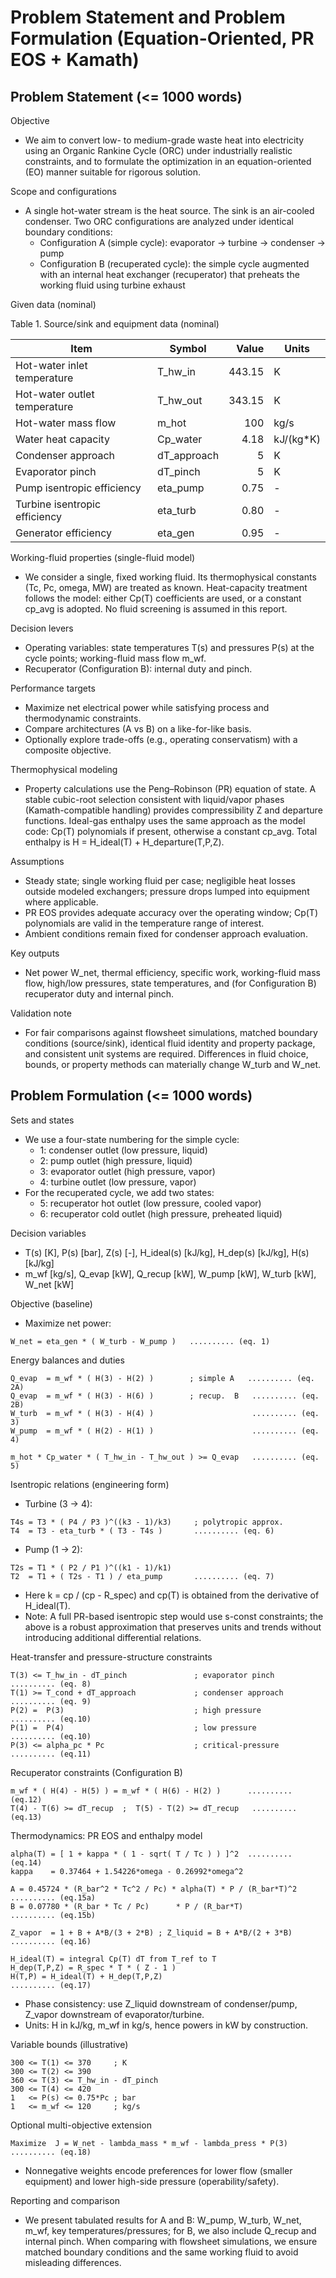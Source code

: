 # Problem Statement and Problem Formulation (Equation-Oriented, PR EOS + Kamath)

## Problem Statement (<= 1000 words)

Objective
- We aim to convert low- to medium-grade waste heat into electricity using an Organic Rankine Cycle (ORC) under industrially realistic constraints, and to formulate the optimization in an equation-oriented (EO) manner suitable for rigorous solution.

Scope and configurations
- A single hot-water stream is the heat source. The sink is an air-cooled condenser. Two ORC configurations are analyzed under identical boundary conditions:
  - Configuration A (simple cycle): evaporator -> turbine -> condenser -> pump
  - Configuration B (recuperated cycle): the simple cycle augmented with an internal heat exchanger (recuperator) that preheats the working fluid using turbine exhaust

Given data (nominal)

Table 1. Source/sink and equipment data (nominal)

| Item | Symbol | Value | Units |
|---|---|---:|---|
| Hot-water inlet temperature | T_hw_in | 443.15 | K |
| Hot-water outlet temperature | T_hw_out | 343.15 | K |
| Hot-water mass flow | m_hot | 100 | kg/s |
| Water heat capacity | Cp_water | 4.18 | kJ/(kg*K) |
| Condenser approach | dT_approach | 5 | K |
| Evaporator pinch | dT_pinch | 5 | K |
| Pump isentropic efficiency | eta_pump | 0.75 | - |
| Turbine isentropic efficiency | eta_turb | 0.80 | - |
| Generator efficiency | eta_gen | 0.95 | - |

Working-fluid properties (single-fluid model)
- We consider a single, fixed working fluid. Its thermophysical constants (Tc, Pc, omega, MW) are treated as known. Heat-capacity treatment follows the model: either Cp(T) coefficients are used, or a constant cp_avg is adopted. No fluid screening is assumed in this report.

Decision levers
- Operating variables: state temperatures T(s) and pressures P(s) at the cycle points; working-fluid mass flow m_wf.
- Recuperator (Configuration B): internal duty and pinch.

Performance targets
- Maximize net electrical power while satisfying process and thermodynamic constraints.
- Compare architectures (A vs B) on a like-for-like basis.
- Optionally explore trade-offs (e.g., operating conservatism) with a composite objective.

Thermophysical modeling
- Property calculations use the Peng–Robinson (PR) equation of state. A stable cubic-root selection consistent with liquid/vapor phases (Kamath-compatible handling) provides compressibility Z and departure functions. Ideal-gas enthalpy uses the same approach as the model code: Cp(T) polynomials if present, otherwise a constant cp_avg. Total enthalpy is H = H_ideal(T) + H_departure(T,P,Z).

Assumptions
- Steady state; single working fluid per case; negligible heat losses outside modeled exchangers; pressure drops lumped into equipment where applicable.
- PR EOS provides adequate accuracy over the operating window; Cp(T) polynomials are valid in the temperature range of interest.
- Ambient conditions remain fixed for condenser approach evaluation.

Key outputs
- Net power W_net, thermal efficiency, specific work, working-fluid mass flow, high/low pressures, state temperatures, and (for Configuration B) recuperator duty and internal pinch.

Validation note
- For fair comparisons against flowsheet simulations, matched boundary conditions (source/sink), identical fluid identity and property package, and consistent unit systems are required. Differences in fluid choice, bounds, or property methods can materially change W_turb and W_net.

## Problem Formulation (<= 1000 words)

Sets and states
- We use a four-state numbering for the simple cycle:
  - 1: condenser outlet (low pressure, liquid)
  - 2: pump outlet (high pressure, liquid)
  - 3: evaporator outlet (high pressure, vapor)
  - 4: turbine outlet (low pressure, vapor)
- For the recuperated cycle, we add two states:
  - 5: recuperator hot outlet (low pressure, cooled vapor)
  - 6: recuperator cold outlet (high pressure, preheated liquid)

Decision variables
- T(s) [K], P(s) [bar], Z(s) [-], H_ideal(s) [kJ/kg], H_dep(s) [kJ/kg], H(s) [kJ/kg]
- m_wf [kg/s], Q_evap [kW], Q_recup [kW], W_pump [kW], W_turb [kW], W_net [kW]

Objective (baseline)
- Maximize net power:
```
W_net = eta_gen * ( W_turb - W_pump )   .......... (eq. 1)
```

Energy balances and duties
```
Q_evap  = m_wf * ( H(3) - H(2) )        ; simple A   .......... (eq. 2A)
Q_evap  = m_wf * ( H(3) - H(6) )        ; recup.  B   .......... (eq. 2B)
W_turb  = m_wf * ( H(3) - H(4) )                      .......... (eq. 3)
W_pump  = m_wf * ( H(2) - H(1) )                      .......... (eq. 4)

m_hot * Cp_water * ( T_hw_in - T_hw_out ) >= Q_evap   .......... (eq. 5)
```

Isentropic relations (engineering form)
- Turbine (3 -> 4):
```
T4s = T3 * ( P4 / P3 )^((k3 - 1)/k3)     ; polytropic approx.
T4  = T3 - eta_turb * ( T3 - T4s )       .......... (eq. 6)
```
- Pump (1 -> 2):
```
T2s = T1 * ( P2 / P1 )^((k1 - 1)/k1)
T2  = T1 + ( T2s - T1 ) / eta_pump       .......... (eq. 7)
```
- Here k = cp / (cp - R_spec) and cp(T) is obtained from the derivative of H_ideal(T).
- Note: A full PR-based isentropic step would use s-const constraints; the above is a robust approximation that preserves units and trends without introducing additional differential relations.

Heat-transfer and pressure-structure constraints
```
T(3) <= T_hw_in - dT_pinch               ; evaporator pinch  .......... (eq. 8)
T(1) >= T_cond + dT_approach             ; condenser approach .......... (eq. 9)
P(2) =  P(3)                             ; high pressure      .......... (eq.10)
P(1) =  P(4)                             ; low pressure       .......... (eq.10)
P(3) <= alpha_pc * Pc                    ; critical-pressure  .......... (eq.11)
```

Recuperator constraints (Configuration B)
```
m_wf * ( H(4) - H(5) ) = m_wf * ( H(6) - H(2) )      .......... (eq.12)
T(4) - T(6) >= dT_recup  ;  T(5) - T(2) >= dT_recup   .......... (eq.13)
```

Thermodynamics: PR EOS and enthalpy model
```
alpha(T) = [ 1 + kappa * ( 1 - sqrt( T / Tc ) ) ]^2  .......... (eq.14)
kappa    = 0.37464 + 1.54226*omega - 0.26992*omega^2

A = 0.45724 * (R_bar^2 * Tc^2 / Pc) * alpha(T) * P / (R_bar*T)^2  .......... (eq.15a)
B = 0.07780 * (R_bar * Tc / Pc)      * P / (R_bar*T)               .......... (eq.15b)

Z_vapor  = 1 + B + A*B/(3 + 2*B) ; Z_liquid = B + A*B/(2 + 3*B)    .......... (eq.16)

H_ideal(T) = integral Cp(T) dT from T_ref to T
H_dep(T,P,Z) = R_spec * T * ( Z - 1 )
H(T,P) = H_ideal(T) + H_dep(T,P,Z)                                 .......... (eq.17)
```
- Phase consistency: use Z_liquid downstream of condenser/pump, Z_vapor downstream of evaporator/turbine.
- Units: H in kJ/kg, m_wf in kg/s, hence powers in kW by construction.

Variable bounds (illustrative)
```
300 <= T(1) <= 370     ; K
300 <= T(2) <= 390
360 <= T(3) <= T_hw_in - dT_pinch
300 <= T(4) <= 420
1   <= P(s) <= 0.75*Pc ; bar
1   <= m_wf <= 120     ; kg/s
```

Optional multi-objective extension
```
Maximize  J = W_net - lambda_mass * m_wf - lambda_press * P(3)    .......... (eq.18)
```
- Nonnegative weights encode preferences for lower flow (smaller equipment) and lower high-side pressure (operability/safety).

Reporting and comparison
- We present tabulated results for A and B: W_pump, W_turb, W_net, m_wf, key temperatures/pressures; for B, we also include Q_recup and internal pinch. When comparing with flowsheet simulations, we ensure matched boundary conditions and the same working fluid to avoid misleading differences.